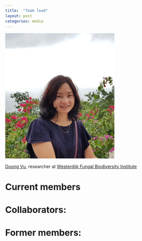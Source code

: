 ```yaml
---
title:  "Team lead"
layout: post
categories: media
---
```


<img src="https://github.com/MycoAI/MycoAI.github.io/blob/master/photos/portrait_DuongVu.jpg" alt="" height="400" id="DuongVu"/>

[Duong Vu](https://github.com/vuthuyduong), researcher at [Westerdijk Fungal Biodiversity Institute](https://wi.knaw.nl/)


# Current members

# Collaborators:


# Former members:


